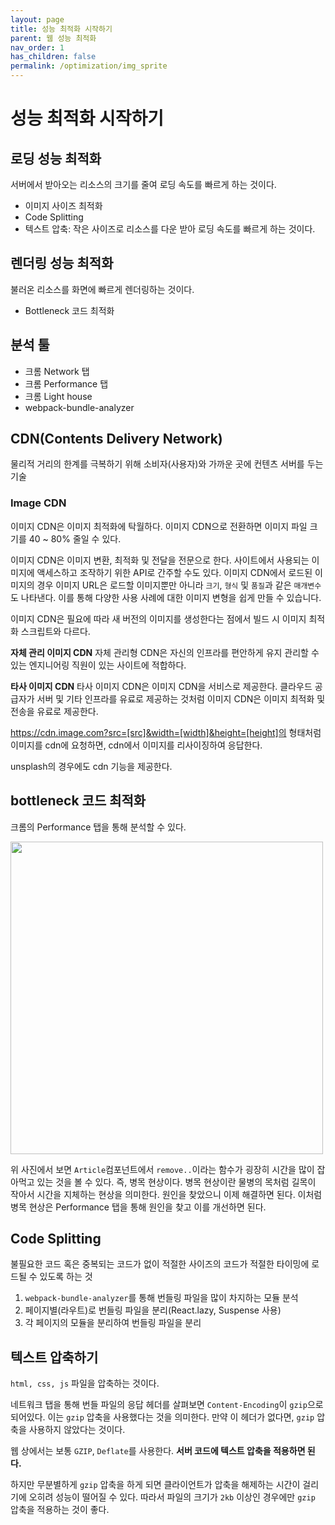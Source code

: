```yaml
---
layout: page
title: 성능 최적화 시작하기
parent: 웹 성능 최적화
nav_order: 1
has_children: false
permalink: /optimization/img_sprite
---
```


# 성능 최적화 시작하기
## 로딩 성능 최적화
서버에서 받아오는 리소스의 크기를 줄여 로딩 속도를 빠르게 하는 것이다.

- 이미지 사이즈 최적화
- Code Splitting
- 텍스트 압축: 작은 사이즈로 리소스를 다운 받아 로딩 속도를 빠르게 하는 것이다.

## 렌더링 성능 최적화
불러온 리소스를 화면에 빠르게 렌더링하는 것이다.

- Bottleneck 코드 최적화

## 분석 툴
- 크롬 Network 탭
- 크롬 Performance 탭
- 크롬 Light house
- webpack-bundle-analyzer

## CDN(Contents Delivery Network)
물리적 거리의 한계를 극복하기 위해 소비자(사용자)와 가까운 곳에 컨텐츠 서버를 두는 기술

### Image CDN
이미지 CDN은 이미지 최적화에 탁월하다. 이미지 CDN으로 전환하면 이미지 파일 크기를 40 ~ 80% 줄일 수 있다.

이미지 CDN은 이미지 변환, 최적화 및 전달을 전문으로 한다. 사이트에서 사용되는 이미지에 액세스하고 조작하기 위한 API로 간주할 수도 있다. 이미지 CDN에서 로드된 이미지의 경우 이미지 URL은 로드할 이미지뿐만 아니라 `크기`, `형식` 및 `품질`과 같은 `매개변수`도 나타낸다. 이를 통해 다양한 사용 사례에 대한 이미지 변형을 쉽게 만들 수 있습니다.

이미지 CDN은 필요에 따라 새 버전의 이미지를 생성한다는 점에서 빌드 시 이미지 최적화 스크립트와 다르다.

**자체 관리 이미지 CDN**
자체 관리형 CDN은 자신의 인프라를 편안하게 유지 관리할 수 있는 엔지니어링 직원이 있는 사이트에 적합하다.

**타사 이미지 CDN**
타사 이미지 CDN은 이미지 CDN을 서비스로 제공한다. 클라우드 공급자가 서버 및 기타 인프라를 유료로 제공하는 것처럼 이미지 CDN은 이미지 최적화 및 전송을 유료로 제공한다.

https://cdn.image.com?src=[src]&width=[width]&height=[height]의 형태처럼 이미지를 cdn에 요청하면, cdn에서 이미지를 리사이징하여 응답한다.

unsplash의 경우에도 cdn 기능을 제공한다.

## bottleneck 코드 최적화

크롬의 Performance 탭을 통해 분석할 수 있다.

<img src="https://user-images.githubusercontent.com/62797441/209990599-bd471c3b-f4f5-44a1-a548-840f203672d6.png" width="500" />

위 사진에서 보면 `Article`컴포넌트에서 `remove..`이라는 함수가 굉장히 시간을 많이 잡아먹고 있는 것을 볼 수 있다. 즉, 병목 현상이다. 병목 현상이란 물병의 목처럼 길목이 작아서 시간을 지체하는 현상을 의미한다. 원인을 찾았으니 이제 해결하면 된다. 이처럼 병목 현상은 Performance 탭을 통해 원인을 찾고 이를 개선하면 된다.

## Code Splitting
불필요한 코드 혹은 중복되는 코드가 없이 적절한 사이즈의 코드가 적절한 타이밍에 로드될 수 있도록 하는 것

1. `webpack-bundle-analyzer`를 통해 번들링 파일을 많이 차지하는 모듈 분석
2. 페이지별(라우트)로 번들링 파일을 분리(React.lazy, Suspense 사용)
3. 각 페이지의 모듈을 분리하여 번들링 파일을 분리

## 텍스트 압축하기

`html, css, js` 파일을 압축하는 것이다. 

네트워크 탭을 통해 번들 파일의 응답 헤더를 살펴보면 `Content-Encoding`이 `gzip`으로 되어있다. 이는 `gzip` 압축을 사용했다는 것을 의미한다. 만약 이 헤더가 없다면, `gzip` 압축을 사용하지 않았다는 것이다.

웹 상에서는 보통 `GZIP`, `Deflate`를 사용한다. **서버 코드에 텍스트 압축을 적용하면 된다.**

하지만 무분별하게 `gzip` 압축을 하게 되면 클라이언트가 압축을 해제하는 시간이 걸리기에 오히려 성능이 떨어질 수 있다. 따라서 파일의 크기가 `2kb` 이상인 경우에만 `gzip` 압축을 적용하는 것이 좋다.
